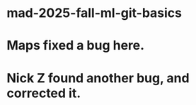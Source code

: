 # mad-2025-fall-ml-git-basics
# Maps fixed a bug here.
# Nick Z found another bug, and corrected it.